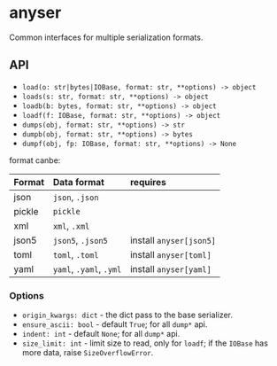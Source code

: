# anyser

Common interfaces for multiple serialization formats.

## API

- `load(o: str|bytes|IOBase, format: str, **options) -> object`
- `loads(s: str, format: str, **options) -> object`
- `loadb(b: bytes, format: str, **options) -> object`
- `loadf(f: IOBase, format: str, **options) -> object`
- `dumps(obj, format: str, **options) -> str`
- `dumpb(obj, format: str, **options) -> bytes`
- `dumpf(obj, fp: IOBase, format: str, **options) -> None`

format canbe:

| Format | Data format             | requires                |
|:-------|:------------------------|:------------------------|
| json   | `json`, `.json`         |                         |
| pickle | `pickle`                |                         |
| xml    | `xml`, `.xml`           |                         |
| json5  | `json5`, `.json5`       | install `anyser[json5]` |
| toml   | `toml`, `.toml`         | install `anyser[toml]`  |
| yaml   | `yaml`, `.yaml`, `.yml` | install `anyser[yaml]`  |

### Options

- `origin_kwargs: dict` - the dict pass to the base serializer.
- `ensure_ascii: bool` - default `True`; for all `dump*` api.
- `indent: int` - default `None`; for all `dump*` api.
- `size_limit: int` - limit size to read, only for `loadf`; if the `IOBase` has more data, raise `SizeOverflowError`.
